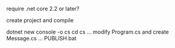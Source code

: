 
require .net core 2.2 or later?

create project and compile

  dotnet new console -o cs
  cd cs
  ... modify Program.cs and create Message.cs ...
  PUBLISH.bat


